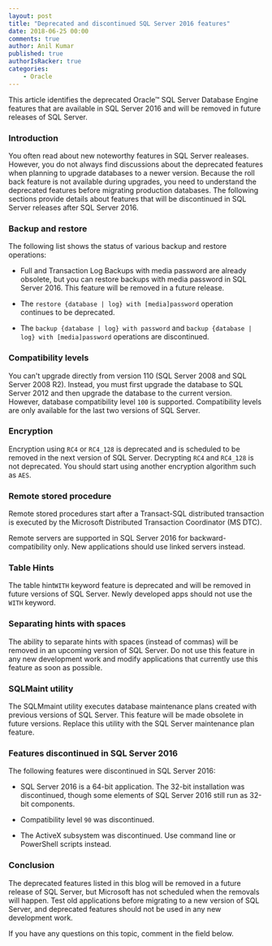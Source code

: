 ```yaml
---
layout: post
title: "Deprecated and discontinued SQL Server 2016 features"
date: 2018-06-25 00:00
comments: true
author: Anil Kumar
published: true
authorIsRacker: true
categories:
    - Oracle
---
```


This article identifies the deprecated Oracle&trade; SQL Server Database Engine
features that are available in SQL Server 2016 and will be removed in future
releases of SQL Server.

<!-- more -->

### Introduction

You often read about new noteworthy features in SQL Server realeases. However,
you do not always find discussions about the deprecated features when planning
to upgrade databases to a newer version. Because the roll back feature is not
available during upgrades, you need to understand the deprecated features
before migrating production databases. The following sections provide details
about features that will be discontinued in SQL Server releases after SQL Server
2016.

### Backup and restore

The following list shows the status of various backup and restore operations:

- Full and Transaction Log Backups with media password are already obsolete,
  but you can restore backups with media password in SQL Server 2016. This
  feature will be removed in a future release.

- The ``restore {database | log} with [media]password`` operation continues
  to be deprecated.

- The ``backup {database | log} with password`` and
  ``backup {database | log} with [media]password`` operations are discontinued.

### Compatibility levels

You can't upgrade directly from version 110 (SQL Server 2008 and SQL Server 2008
R2). Instead, you must first upgrade the database to SQL Server 2012 and then
upgrade the database to the current version. However, database compatibility
level ``100`` is supported. Compatibility levels are only available for the last
two versions of SQL Server.

### Encryption

Encryption using ``RC4`` or ``RC4_128`` is deprecated and is scheduled to be
removed in the next version of SQL Server. Decrypting ``RC4`` and ``RC4_128``
is not deprecated. You should start using another encryption algorithm such as
``AES``.

### Remote stored procedure

Remote stored procedures start after a Transact-SQL distributed transaction is
executed by the Microsoft Distributed Transaction Coordinator (MS DTC).

Remote servers are supported in SQL Server 2016 for backward-compatibility only.
New applications should use linked servers instead.

### Table Hints

The table hint``WITH`` keyword feature is deprecated and will be removed in
future versions of SQL Server. Newly developed apps should not use the ``WITH``
keyword.

### Separating hints with spaces

The ability to separate hints with spaces (instead of commas) will be removed
in an upcoming version of SQL Server. Do not use this feature in any new
development work and modify applications that currently use this feature as soon
as possible.

### SQLMaint utility

The SQLMmaint utility executes database maintenance plans created with previous
versions of SQL Server. This feature will be made obsolete in future versions.
Replace this utility with the SQL Server maintenance plan feature.

### Features discontinued in SQL Server 2016

The following features were discontinued in SQL Server 2016:

-  SQL Server 2016 is a 64-bit application. The 32-bit installation was
   discontinued, though some elements of SQL Server 2016 still run as 32-bit
   components.

-  Compatibility level ``90`` was discontinued.

-  The ActiveX subsystem was discontinued. Use command line or PowerShell
   scripts instead.

### Conclusion

The deprecated features listed in this blog will be removed in a future release
of SQL Server, but Microsoft has not scheduled when the removals will happen.
Test old applications before migrating to a new version of SQL Server, and
deprecated features should not be used in any new development work.

If you have any questions on this topic, comment in the field below.


